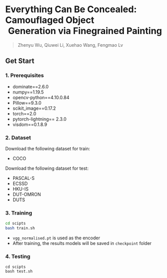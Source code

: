 # Everything Can Be Concealed: Camouflaged Object<br><div align="center">Generation via Finegrained Painting</div>
> Zhenyu Wu, Qiuwei Li, Xuehao Wang, Fengmao Lv
## Get Start

### 1. Prerequisites

- dominate==2.6.0
- numpy==1.19.5
- opencv-python==4.10.0.84 
- Pillow==9.3.0
- scikit_image==0.17.2
- torch==2.0
- pytorch-lightning== 2.3.0 
- visdom==0.1.8.9

### 2. Dataset

Download the following dataset for train:

- COCO

Download the following dataset for test:

- PASCAL-S
- ECSSD
- HKU-IS
- DUT-OMRON
- DUTS

### 3. Training

```sh
cd scipts
bash train.sh
```

- `vgg_normalised.pt` is used as the encoder 
- After training, the results models will be saved in `checkpoint` folder

### 4. Testing

```
cd scipts
bash test.sh
```




